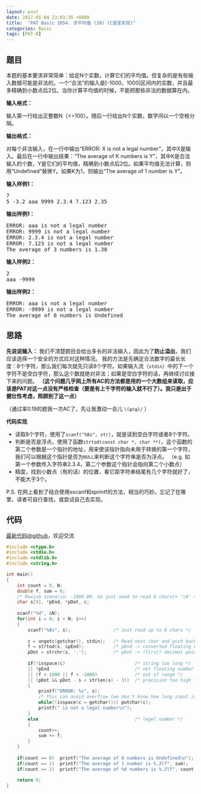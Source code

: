 ```yaml
---
layout: post
date: 2017-05-04 23:03:35 +0800
title:  "PAT Basic 1054. 求平均值 (20) (C语言实现)"
categories: Basic
tags: [PAT-B]
---
```


## 题目

<div id="problemContent">
<p>
本题的基本要求非常简单：给定N个实数，计算它们的平均值。但复杂的是有些输入数据可能是非法的。一个“合法”的输入是[-1000，1000]区间内的实数，并且最多精确到小数点后2位。当你计算平均值的时候，不能把那些非法的数据算在内。</p>
<p><b>
输入格式：
</b></p>
<p>
输入第一行给出正整数N（&lt;=100）。随后一行给出N个实数，数字间以一个空格分隔。
</p>
<p><b>
输出格式：
</b></p>
<p>
对每个非法输入，在一行中输出“ERROR: X is not a legal number”，其中X是输入。最后在一行中输出结果：“The average of K numbers is Y”，其中K是合法输入的个数，Y是它们的平均值，精确到小数点后2位。如果平均值无法计算，则用“Undefined”替换Y。如果K为1，则输出“The average of 1 number is Y”。
</p>
<b>输入样例1：</b><pre>
7
5 -3.2 aaa 9999 2.3.4 7.123 2.35
</pre>
<b>输出样例1：</b><pre>
ERROR: aaa is not a legal number
ERROR: 9999 is not a legal number
ERROR: 2.3.4 is not a legal number
ERROR: 7.123 is not a legal number
The average of 3 numbers is 1.38
</pre>
<b>输入样例2：</b><pre>
2
aaa -9999
</pre>
<b>输出样例2：</b><pre>
ERROR: aaa is not a legal number
ERROR: -9999 is not a legal number
The average of 0 numbers is Undefined
</pre>
</div>

## 思路

**先说说输入：** 我们不清楚题目会给出多长的非法输入，因此为了**防止溢出**，我们应该选择一个安全的方式应对这种情况。
我的方法是先确定合法数字的最长长度：8个字符，那么我们每次就先只读8个字符。如果输入流（`stdin`）中的下一个字符不是空白字符，那么这个数就绝对非法；如果是空白字符的话，再继续讨论接下来的问题。
**（这个问题几乎网上所有AC的方法都是用的一个大数组来读取，应该是PAT对这一点没有严格检查（要是有上千字符的输入就不行了）。我只是出于健壮性考虑，照顾到了这一点）**

（通过率0.19的题我一次AC了，先让我激动一会儿 `\(≧▽≦)/` ）

**代码实现**

- 读取8个字符，使用了`scanf("%8s", str)`，就是读到空白字符或者8个字符。
- 判断是否是浮点，使用了函数`strtod(const char *, char **)`，这个函数的第二个参数是一个指针的地址，用来使该指针指向未用于转换的第一个字符，我们可以根据这个指针是否为`NULL`来判断这个字符串是否为浮点。
（e.g. 如第一个参数传入字符串2.3.4，第二个参数这个指针会指向第二个小数点）
- 精度，找到小数点（有的话）的位置，看它距字符串结尾有几个字符就好了，不能大于3个。

P.S. 在网上看到了结合使用sscanf和sprintf的方法，相当的巧妙。忘记了在哪里，读者可自行查找，或尝试自己去实现。

## 代码

[最新代码@github](https://github.com/OliverLew/PAT/blob/master/PATBasic/1054.c)，欢迎交流
```c
#include <ctype.h>
#include <stdio.h>
#include <stdlib.h>
#include <string.h>

int main()
{
    int count = 0, N;
    double f, sum = 0;
    /* Maxium scenario: -1000.00. So just need to read 8 chars(+ '\0' = 9) */
    char s[9], *pEnd, *pDot, c;
    
    scanf("%d", &N);
    for(int i = 0; i < N; i++)
    {
        scanf("%8s", s);                /* Just read up to 8 chars */
        
        c = ungetc(getchar(), stdin);   /* Read next char and push back */
        f = strtod(s, &pEnd);           /* pEnd -> converted floating number */
        pDot = strchr(s, '.');          /* pDot -> (first) decimal point */
        
        if(!isspace(c)                          /* string too long */
        || *pEnd                                /* not floating number */
        || (f > 1000 || f < -1000)              /* out of range */
        || (pDot && pDot - s < strlen(s) - 3))  /* precision too high */
        {
            printf("ERROR: %s", s);
            /* this can avoid overflow (we don't know how long input is) */
            while(!isspace(c = getchar())) putchar(c);
            printf(" is not a legal number\n");
        }
        else                                    /* legel number */
        {
            count++;
            sum += f;
        }
    }
    
    if(count == 0)  printf("The average of 0 numbers is Undefined\n");
    if(count == 1)  printf("The average of 1 number is %.2lf", sum);
    if(count >= 2)  printf("The average of %d numbers is %.2lf", count, sum / count);
    
    return 0;
}

```